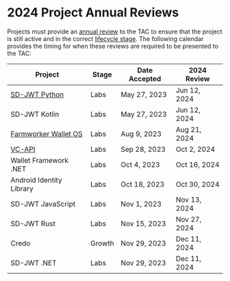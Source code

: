 # 2024 Project Annual Reviews

Projects must provide an [annual review](../../../governance/project-annual-review-process.md) to the TAC to ensure that the project is still active and in the correct [lifecycle stage](../../../governance/project-lifecycle.md#stages). The following calendar provides the timing for when these reviews are required to be presented to the TAC:

| Project                       | Stage  | Date Accepted | 2024 Review  |
| ----------------------------- | ------ | ------------- | ------------ |
| [SD-JWT Python]               | Labs   | May 27, 2023  | Jun 12, 2024 |
| SD-JWT Kotlin                 | Labs   | May 27, 2023  | Jun 12, 2024 |
| [Farmworker Wallet OS]        | Labs   | Aug  9, 2023  | Aug 21, 2024 |
| [VC-API]                      | Labs   | Sep 28, 2023  | Oct  2, 2024 |
| Wallet Framework .NET         | Labs   | Oct  4, 2023  | Oct 16, 2024 |
| Android Identity Library      | Labs   | Oct 18, 2023  | Oct 30, 2024 |
| SD-JWT JavaScript             | Labs   | Nov  1, 2023  | Nov 13, 2024 |
| SD-JWT Rust                   | Labs   | Nov 15, 2023  | Nov 27, 2024 |
| Credo                         | Growth | Nov 29, 2023  | Dec 11, 2024 |
| SD-JWT .NET                   | Labs   | Nov 29, 2023  | Dec 11, 2024 |

[SD-JWT Python]: ./2024-sd-jwt-python-annual.md
[Farmworker Wallet OS]: ./2024-farmworker-wallet-os-annual.md
[VC-API]: ./2024-vc-api-implementation-annual.md